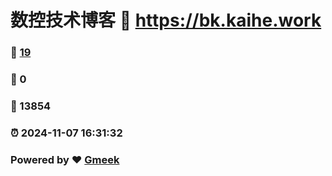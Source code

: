 # 数控技术博客 :link: https://bk.kaihe.work 
### :page_facing_up: [19](https://bk.kaihe.work/tag.html) 
### :speech_balloon: 0 
### :hibiscus: 13854 
### :alarm_clock: 2024-11-07 16:31:32 
### Powered by :heart: [Gmeek](https://github.com/Meekdai/Gmeek)
